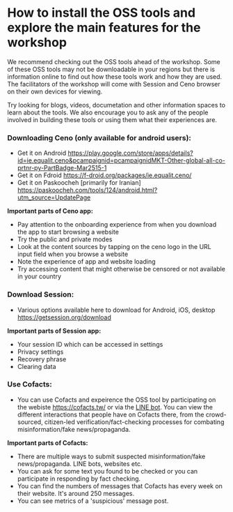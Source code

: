 # How to install the OSS tools and explore the main features for the workshop

We recommend checking out the OSS tools ahead of the workshop. Some of these OSS tools may not be downloadable in your regions but there is information online to find out how these tools work and how they are used. The facilitators of the workshop will come with Session and Ceno browser on their own devices for viewing.

Try looking for blogs, videos, documetation and other information spaces to learn about the tools. We also encourage you to ask any of the people involved in building these tools or using them what their experiences are.



### Downloading Ceno (only available for android users):
- Get it on Android https://play.google.com/store/apps/details?id=ie.equalit.ceno&pcampaignid=pcampaignidMKT-Other-global-all-co-prtnr-py-PartBadge-Mar2515-1
- Get it on Fdroid https://f-droid.org/packages/ie.equalit.ceno/
- Get it on Paskoocheh [primarily for Iranian] https://paskoocheh.com/tools/124/android.html?utm_source=UpdatePage

**Important parts of Ceno app:**
- Pay attention to the onboarding experience from when you download the app to start browsing a website
- Try the public and private modes
- Look at the content sources by tapping on the ceno logo in the URL input field when you browse a website
- Note the experience of app and website loading
- Try accessing content that might otherwise be censored or not available in your country


### Download Session:
- Various options available here to download for Android, iOS, desktop https://getsession.org/download

**Important parts of Session app:**
- Your session ID which can be accessed in settings
- Privacy settings
- Recovery phrase
- Clearing data


### Use Cofacts:
- You can use Cofacts and expeirence the OSS tool by participating on the webiste https://cofacts.tw/ or via the [LINE bot](https://line.me/R/ti/p/@cofacts?from=page&openQrModal=true&searchId=cofacts).
You can view the different interactions that people have on Cofacts there, from the crowd-sourced, citizen-led verification/fact-checking processes for combating misinformation/fake news/propaganda.


**Important parts of Cofacts:**
- There are multiple ways to submit suspected misinformation/fake news/propaganda. LINE bots, websites etc. 
- You can ask for some text you found to be checked or you can participate in responding by fact checking.
- You can find the numbers of messages that Cofacts has every week on their website. It's around 250 messages.
- You can see metrics of a 'suspicious' message post.